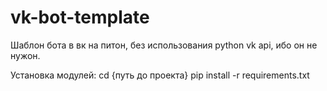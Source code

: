 # vk-bot-template

Шаблон бота в вк на питон, без использования python vk api, ибо он не нужон.

Установка модулей:
	cd {путь до проекта} 
	pip install -r requirements.txt

